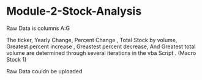 # Module-2-Stock-Analysis

Raw Data is columns A:G

The ticker, Yearly Change, Percent Change , Total Stock by volume, Greatest percent increase , Greastest percent decrease, And Greatest total volume are determined through several iterations in the vba Script . (Macro Stock 1)

Raw Data couldn be uploaded
